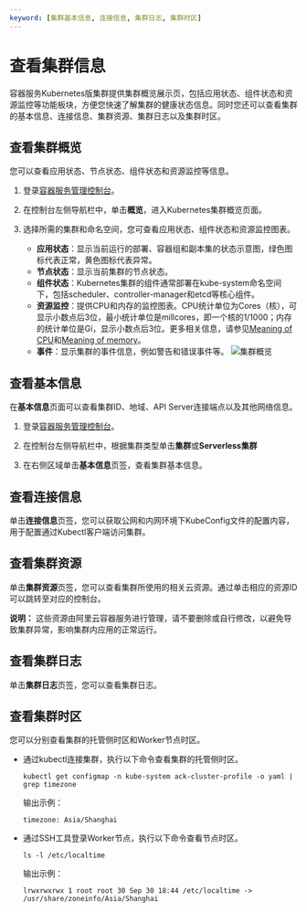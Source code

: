 ```yaml
---
keyword: [集群基本信息, 连接信息, 集群日志, 集群时区]
---
```


# 查看集群信息

容器服务Kubernetes版集群提供集群概览展示页，包括应用状态、组件状态和资源监控等功能板块，方便您快速了解集群的健康状态信息。同时您还可以查看集群的基本信息、连接信息、集群资源、集群日志以及集群时区。

## 查看集群概览

您可以查看应用状态、节点状态、组件状态和资源监控等信息。

1.  登录[容器服务管理控制台](https://cs.console.aliyun.com)。

2.  在控制台左侧导航栏中，单击**概览**，进入Kubernetes集群概览页面。

3.  选择所需的集群和命名空间，您可查看应用状态、组件状态和资源监控图表。

    -   **应用状态**：显示当前运行的部署、容器组和副本集的状态示意图，绿色图标代表正常，黄色图标代表异常。
    -   **节点状态**：显示当前集群的节点状态。
    -   **组件状态**：Kubernetes集群的组件通常部署在kube-system命名空间下，包括scheduler、controller-manager和etcd等核心组件。
    -   **资源监控**：提供CPU和内存的监控图表。CPU统计单位为Cores（核），可显示小数点后3位，最小统计单位是millcores，即一个核的1/1000；内存的统计单位是Gi，显示小数点后3位。更多相关信息，请参见[Meaning of CPU](https://kubernetes.io/docs/concepts/configuration/manage-compute-resources-container/#meaning-of-cpu)和[Meaning of memory](https://kubernetes.io/docs/concepts/configuration/manage-compute-resources-container/#meaning-of-memory)。
    -   **事件**：显示集群的事件信息，例如警告和错误事件等。
    ![集群概览](https://static-aliyun-doc.oss-cn-hangzhou.aliyuncs.com/assets/img/zh-CN/3175659951/p10836.png)


## 查看基本信息

在**基本信息**页面可以查看集群ID、地域、API Server连接端点以及其他网络信息。

1.  登录[容器服务管理控制台](https://cs.console.aliyun.com)。

2.  在控制台左侧导航栏中，根据集群类型单击**集群**或**Serverless集群**

3.  在右侧区域单击**基本信息**页签，查看集群基本信息。


## 查看连接信息

单击**连接信息**页签，您可以获取公网和内网环境下KubeConfig文件的配置内容，用于配置通过Kubectl客户端访问集群。

## 查看集群资源

单击**集群资源**页签，您可以查看集群所使用的相关云资源。通过单击相应的资源ID可以跳转至对应的控制台。

**说明：** 这些资源由阿里云容器服务进行管理，请不要删除或自行修改，以避免导致集群异常，影响集群内应用的正常运行。

## 查看集群日志

单击**集群日志**页签，您可以查看集群日志。

## 查看集群时区

您可以分别查看集群的托管侧时区和Worker节点时区。

-   通过kubectl连接集群，执行以下命令查看集群的托管侧时区。

    ```
    kubectl get configmap -n kube-system ack-cluster-profile -o yaml | grep timezone
    ```

    输出示例：

    ```
    timezone: Asia/Shanghai
    ```

-   通过SSH工具登录Worker节点，执行以下命令查看节点时区。

    ```
    ls -l /etc/localtime
    ```

    输出示例：

    ```
    lrwxrwxrwx 1 root root 30 Sep 30 18:44 /etc/localtime -> /usr/share/zoneinfo/Asia/Shanghai
    ```


